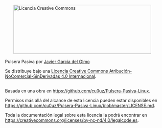 <p><a href="http://creativecommons.org/licenses/by-nc-nd/4.0/" rel="license"><img style="border-width: 0px; display: block; margin-left: auto; margin-right: auto;" src="https://pub.uni-bielefeld.de/images/cc_by_nc_nd.png" alt="Licencia Creative Commons" width="450" height="160" /></a><br />Pulsera Pasiva por <a href="https://github.com/cu0uz/Pulsera-Pasiva-Linux" rel="cc:attributionURL">Javier Garcia del Olmo</a>&nbsp;</p>
<p>Se distribuye bajo una <a href="http://creativecommons.org/licenses/by-nc-nd/4.0/" rel="license">Licencia Creative Commons Atribuci&oacute;n-NoComercial-SinDerivadas 4.0 Internacional</a>.</p>
<p><br />Basada en una obra en <a href="https://github.com/cu0uz/Pulsera-Pasiva-Linux" rel="dct:source">https://github.com/cu0uz/Pulsera-Pasiva-Linux</a>.</p>
<p>Permisos m&aacute;s all&aacute; del alcance de esta licencia pueden estar disponibles en <a href="https://github.com/cu0uz/Pulsera-Pasiva-Linux/blob/master/LICENSE.md" rel="cc:morePermissions">https://github.com/cu0uz/Pulsera-Pasiva-Linux/blob/master/LICENSE.md</a>.</p>
<p>Toda la documentaci&oacute;n legal sobre esta licencia la podr&aacute; encontrar en <a href="https://creativecommons.org/licenses/by-nc-nd/4.0/legalcode.es" rel="cc:morePermissions">https://creativecommons.org/licenses/by-nc-nd/4.0/legalcode.es</a>.</p>
